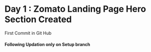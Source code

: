 <h1>Day 1 : Zomato Landing Page Hero Section Created</h1>
<p>First Commit in Git Hub</p>
<h4>Following Updation only on Setup branch</h4>
